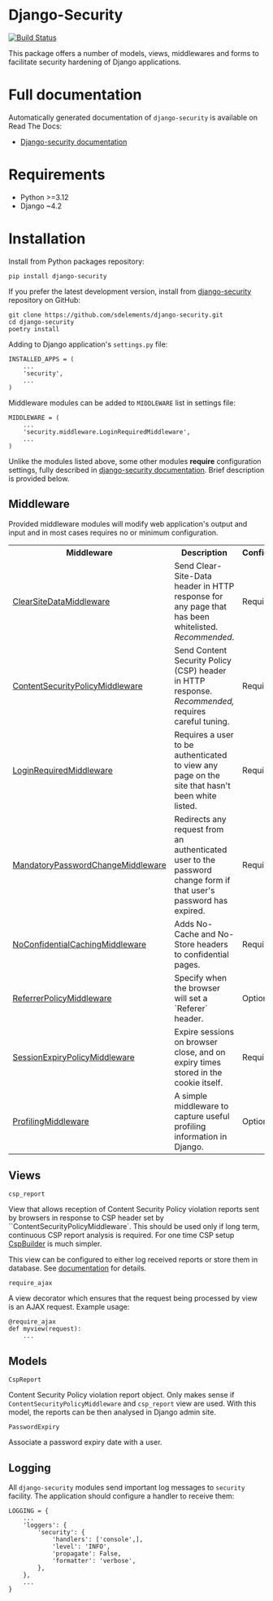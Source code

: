 # Django-Security

[![Build Status](https://travis-ci.org/sdelements/django-security.svg?branch=master)](https://travis-ci.org/sdelements/django-security)

This package offers a number of models, views, middlewares and forms to facilitate security hardening of Django applications.

# Full documentation

Automatically generated documentation of `django-security` is available on Read The Docs:

* [Django-security documentation](http://django-security.readthedocs.org/en/master/)

# Requirements

* Python >=3.12
* Django  ~4.2

# Installation

Install from Python packages repository:

    pip install django-security

If you prefer the latest development version, install from
[django-security](https://github.com/sdelements/django-security) repository on GitHub:

    git clone https://github.com/sdelements/django-security.git
    cd django-security
    poetry install

Adding to Django application's `settings.py` file:

    INSTALLED_APPS = (
        ...
        'security',
        ...
    )

Middleware modules can be added to `MIDDLEWARE` list in settings file:

    MIDDLEWARE = (
        ...
        'security.middleware.LoginRequiredMiddleware',
        ...
    )

Unlike the modules listed above, some other modules **require**  configuration settings,
fully described in [django-security documentation](http://django-security.readthedocs.org/en/latest/).
Brief description is provided below.

## Middleware

Provided middleware modules will modify web application's output and input and in most cases requires no
or minimum configuration.

<table>

<tr>
<th>Middleware</th>
<th>Description</th>
<th>Configuration</th>
</tr>

<tr>
<td><a href="http://django-security.readthedocs.org/en/latest/#security.middleware.ClearSiteDataMiddleware">ClearSiteDataMiddleware</a></td>
<td>Send Clear-Site-Data header in HTTP response for any page that has been whitelisted. <em>Recommended</em>.</td>
<td>Required.</td>
</tr>

<tr>
<td><a href="http://django-security.readthedocs.org/en/latest/#security.middleware.ContentSecurityPolicyMiddleware">ContentSecurityPolicyMiddleware</a></td>
<td>Send Content Security Policy (CSP) header in HTTP response. <em>Recommended,</em> requires careful tuning.</td>
<td>Required.</td>
</tr>

<tr>
<td><a href="http://django-security.readthedocs.org/en/latest/#security.middleware.LoginRequiredMiddleware">LoginRequiredMiddleware</a></td>
<td>Requires a user to be authenticated to view any page on the site that hasn't been white listed.</td>
<td>Required.</td>
</tr>

<tr>
<td><a href="http://django-security.readthedocs.org/en/latest/#security.middleware.MandatoryPasswordChangeMiddleware">MandatoryPasswordChangeMiddleware</a></td>
<td>Redirects any request from an authenticated user to the password change form if that user's password has expired.</td>
<td>Required.</td>
</tr>

<tr>
<td><a href="http://django-security.readthedocs.org/en/latest/#security.middleware.NoConfidentialCachingMiddleware">NoConfidentialCachingMiddleware</a></td>
<td>Adds No-Cache and No-Store headers to confidential pages.</td>
<td>Required.</td>
</tr>

<tr>
<td><a href="http://django-security.readthedocs.org/en/latest/#security.middleware.ReferrerPolicyMiddleware">ReferrerPolicyMiddleware</a></td>
<td>Specify when the browser will set a `Referer` header.</td>
<td>Optional.</td>
</tr>

<tr>
<td><a href="http://django-security.readthedocs.org/en/latest/#security.middleware.SessionExpiryPolicyMiddleware">SessionExpiryPolicyMiddleware</a></td>
<td>Expire sessions on browser close, and on expiry times stored in the cookie itself.</td>
<td>Required.</td>
</tr>

<tr>
<td><a href="http://django-security.readthedocs.org/en/latest/#security.middleware.ProfilingMiddleware">ProfilingMiddleware</a></td>
<td>A simple middleware to capture useful profiling information in Django.</td>
<td>Optional.</td>
</tr>

</table>

## Views

`csp_report`

View that allows reception of Content Security Policy violation reports sent by browsers in response
to CSP header set by ``ContentSecurityPolicyMiddleware`. This should be used only if long term, continuous CSP report
analysis is required. For one time CSP setup [CspBuilder](http://cspbuilder.info/) is much simpler.

This view can be configured to either log received reports or store them in database.
See [documentation](http://django-security.readthedocs.org/en/latest/#security.views.csp_report) for details.

`require_ajax`

A view decorator which ensures that the request being processed by view is an AJAX request. Example usage:

    @require_ajax
    def myview(request):
        ...

## Models

`CspReport`

Content Security Policy violation report object. Only makes sense if `ContentSecurityPolicyMiddleware` and `csp_report` view are used.
With this model, the reports can be then analysed in Django admin site.

`PasswordExpiry`

Associate a password expiry date with a user.

## Logging

All `django-security` modules send important log messages to `security` facility. The application should configure a handler to receive them:

    LOGGING = {
        ...
        'loggers': {
            'security': {
                'handlers': ['console',],
                'level': 'INFO',
                'propagate': False,
                'formatter': 'verbose',
            },
        },
        ...
    }
